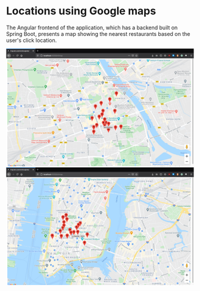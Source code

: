 # Locations using Google maps

The Angular frontend of the application, which has a backend built on Spring Boot, presents a map showing the nearest restaurants based on the user's click location.

![](images/image1.png)
![](images/image2.png)
